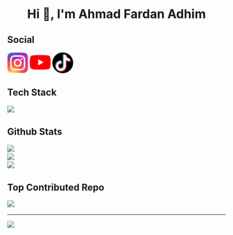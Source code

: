 <h1 align="center">Hi 👋, I'm Ahmad Fardan Adhim</h1>

<h2>Social</h2>
  <a href="https://instagram.com/username" target="_blank" style="text-decoration:none; border:0; outline:none;">
    <img src="https://raw.githubusercontent.com/CLorant/readme-social-icons/main/large/filled/instagram.svg" width="48" />
  </a>
  <a href="https://youtube.com/@username" target="_blank" style="text-decoration:none; border:0; outline:none;">
    <img src="https://raw.githubusercontent.com/CLorant/readme-social-icons/main/large/filled/youtube.svg" width="48" />
  </a>
  <a href="https://tiktok.com/@username" target="_blank" style="text-decoration:none; border:0; outline:none;">
    <img src="https://raw.githubusercontent.com/CLorant/readme-social-icons/main/large/filled/tiktok.svg" width="48" />
  </a>

<h2>Tech Stack</h2>

<img src="https://skillicons.dev/icons?i=html,css,js,cpp,firebase,supabase,github,vscode,netlify,cloudflare,vercel,jquery,wordpress,canva,portfolio,apache,chakra&perline=9" width="600"/>

<h2>Github Stats</h2>

![](https://github-readme-stats.vercel.app/api?username=dimcodes&theme=**default_light**&hide_border=false&include_all_commits=true&count_private=false)<br/>
![](https://nirzak-streak-stats.vercel.app/?user=dimcodes&theme=**default_light**&hide_border=false)<br/>
![](https://github-readme-stats.vercel.app/api/top-langs/?username=dimcodes&theme=**default_light**&hide_border=false&include_all_commits=true&count_private=false&layout=compact)


<h2>Top Contributed Repo</h2>

![](https://github-contributor-stats.vercel.app/api?username=dimcodes&limit=5&theme=**default_light**&combine_all_yearly_contributions=true)

---

[![](https://visitcount.itsvg.in/api?id=dimcodes&icon=0&color=0)](https://visitcount.itsvg.in)
